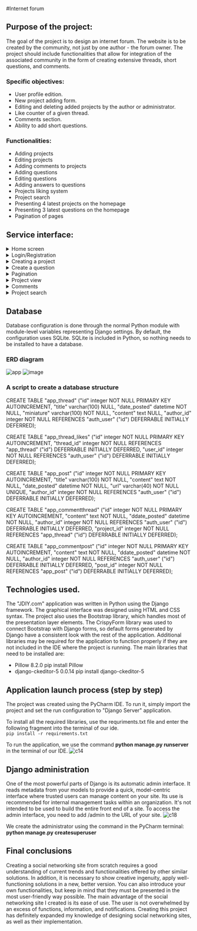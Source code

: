 #Internet forum

## Purpose of the project:
The goal of the project is to design an internet forum. The website is to be created by the community, not just by one author - the forum owner.
The project should include functionalities that allow for integration of the associated community in the form of creating extensive threads, short questions, and comments.

### Specific objectives:
* User profile edition.
* New project adding form.
* Editing and deleting added projects by the author or administrator.
* Like counter of a given thread.
* Comments section.
* Ability to add short questions.

### Functionalities:
* Adding projects
* Editing projects
* Adding comments to projects
* Adding questions
* Editing questions
* Adding answers to questions
* Projects liking system
* Project search
* Presenting 4 latest projects on the homepage
* Presenting 3 latest questions on the homepage
* Pagination of pages

## Service interface:
<details> <summary> Home screen </summary>
  
The top part of the page is occupied by a menu that allows switching between subpages. Within the banner area, there is a button allowing to go to the user login or registration window. The menu is fully responsive.
  
  ![c3](https://user-images.githubusercontent.com/58951668/121755323-2e83ad80-cb17-11eb-9bef-4354767e0ac9.PNG)
  
The main page presents a collage consisting of the 4 latest posts. Their thumbnail, title (if it fits, up to a maximum of 2 lines), and the number of likes from users are displayed.
  ![c1](https://user-images.githubusercontent.com/58951668/121754718-9802bc80-cb15-11eb-8a85-b5e684c152a9.PNG)
  
Below the collage, the 3 latest questions from users are displayed.
  ![c2](https://user-images.githubusercontent.com/58951668/121754764-b799e500-cb15-11eb-8d2a-1e1045883653.PNG)

On all pages of the application, there is a button to add a new project or question. When hovering over the button, which is familiar to many applications associated with creating a new message, two more buttons are displayed, whose icons are associated with their functionalities.
  ![c4](https://user-images.githubusercontent.com/58951668/121755204-e1074080-cb16-11eb-8fe6-746c31a846ad.png)
  
The page is closed by a footer in an uncommon style. The diagonal lines used in it give the whole thing dynamism and attract the user's attention. The footer contains the most important information, such as the website address, contact details, and links to individual social media.
  ![c5](https://user-images.githubusercontent.com/58951668/121755470-8c17fa00-cb17-11eb-99a6-108bdb690c26.PNG)


</details>
<details> <summary>Login/Registration</summary>
  
The login form is simple and user-friendly.
  ![c6](https://user-images.githubusercontent.com/58951668/121755633-f6309f00-cb17-11eb-943f-75cda62e6680.PNG)

Registration is equally simple. It requires filling in all fields and meeting the appropriate standards.
  ![c7](https://user-images.githubusercontent.com/58951668/121755711-2ed07880-cb18-11eb-838f-8733cb068b9b.PNG)

</details>
<details> <summary>Creating a project</summary>
  
When creating a project, we have two fields that are mandatory to fill in: the title and thumbnail. We have access to ckeditor, which offers features available in traditional text editors, such as formatting (bold, italic, underline, numbered and bulleted lists), tables, block quoting, linking to web resources, inserting graphics, pasting content from Microsoft Word, undoing and redoing operations, and other HTML formatting tools. It also has a built-in spell checking tool.
  ![c8](https://user-images.githubusercontent.com/58951668/121755955-d483e780-cb18-11eb-9b31-ab0944dd4d3b.PNG)

</details>
<details> <summary>Create a question</summary>
Users can also add short questions in addition to projects. They have the same functionalities as projects, with the difference that they can only contain text questions.
  ![c9](https://user-images.githubusercontent.com/58951668/121756210-a18e2380-cb19-11eb-8d56-40e77473c301.PNG)

</details>
<details> <summary>Pagination</summary>
Pagination has been applied for the view of all projects and questions. Its task is to increase the speed of page loading. As a result, the user spends less time loading content that is not needed at the moment. For questions, pagination occurs when their number exceeds 10, while in the case of projects, the limit per page is 6.
  ![c10](https://user-images.githubusercontent.com/58951668/121756396-38f37680-cb1a-11eb-9533-2293e1404f5d.PNG)

</details>
<details> <summary>Project view</summary>
After selecting a project from the homepage or the project view, the user will be taken to the project details page. The view displays the entire content of the posted project. At the top is the project title, followed by the author's information. Additionally, the number of likes and the user's profile picture are displayed. Next, the thumbnail image of the project is shown, followed by the actual project content. The project allows for editing and deletion by the author, as well as deletion by the administrator.
  ![c11](https://user-images.githubusercontent.com/58951668/121756521-aef7dd80-cb1a-11eb-921b-614016122751.PNG)
</details>

<details> <summary>Comments</summary>
The project view also has a comments section. It is equipped with the ability to delete comments by the commenter or the administrator. The comment shows the user's pseudonym, their profile picture, and the content of the comment.
  ![c12](https://user-images.githubusercontent.com/58951668/121756641-1f9efa00-cb1b-11eb-8e29-8d483dae40a7.PNG)

The comment section also exists for questions and is equipped with the same features as the comment section for projects.
  ![c13](https://user-images.githubusercontent.com/58951668/121756785-9936e800-cb1b-11eb-9bb4-8bf99568f896.PNG)

</details>
<details> <summary>Project search</summary>
On all pages of the application, there is a project search field. After entering the full or partial title and pressing the enter key, the project we are looking for will be displayed.
  ![c15](https://user-images.githubusercontent.com/58951668/121769741-9f51b680-cb65-11eb-8d39-7d897c8f54f7.PNG)

</details>

## Database
Database configuration is done through the normal Python module with module-level variables representing Django settings. By default, the configuration uses SQLite. SQLite is included in Python, so nothing needs to be installed to have a database.

### ERD diagram
![app](https://user-images.githubusercontent.com/58951668/114049692-f4362f80-988b-11eb-87ea-1e0195b8b860.png)
![image](https://user-images.githubusercontent.com/58951668/114904786-80aa9a00-9e18-11eb-8976-5cfb72d6db07.png)

### A script to create a database structure
CREATE TABLE "app_thread" ("id" integer NOT NULL PRIMARY KEY AUTOINCREMENT, "title" varchar(100) NULL, "date_posted" datetime NOT NULL, "miniature" varchar(100) NOT NULL, "content" text NULL, "author_id" integer NOT NULL REFERENCES "auth_user" ("id") DEFERRABLE INITIALLY DEFERRED);

CREATE TABLE "app_thread_likes" ("id" integer NOT NULL PRIMARY KEY AUTOINCREMENT, "thread_id" integer NOT NULL REFERENCES "app_thread" ("id") DEFERRABLE INITIALLY DEFERRED, "user_id" integer NOT NULL REFERENCES "auth_user" ("id") DEFERRABLE INITIALLY DEFERRED);

CREATE TABLE "app_post" ("id" integer NOT NULL PRIMARY KEY AUTOINCREMENT, "title" varchar(100) NOT NULL, "content" text NOT NULL, "date_posted" datetime NOT NULL, "url" varchar(40) NOT NULL UNIQUE, "author_id" integer NOT NULL REFERENCES "auth_user" ("id") DEFERRABLE INITIALLY DEFERRED);

CREATE TABLE "app_commentthread" ("id" integer NOT NULL PRIMARY KEY AUTOINCREMENT, "content" text NOT NULL, "ddate_posted" datetime NOT NULL, "author_id" integer NOT NULL REFERENCES "auth_user" ("id") DEFERRABLE INITIALLY DEFERRED, "project_id" integer NOT NULL REFERENCES "app_thread" ("id") DEFERRABLE INITIALLY DEFERRED);

CREATE TABLE "app_commentpost" ("id" integer NOT NULL PRIMARY KEY AUTOINCREMENT, "content" text NOT NULL, "ddate_posted" datetime NOT NULL, "author_id" integer NOT NULL REFERENCES "auth_user" ("id") DEFERRABLE INITIALLY DEFERRED, "post_id" integer NOT NULL REFERENCES "app_post" ("id") DEFERRABLE INITIALLY DEFERRED);

## Technologies used.
The "JDIY.com" application was written in Python using the Django framework. The graphical interface was designed using HTML and CSS syntax. The project also uses the Bootstrap library, which handles most of the presentation layer elements. The CrispyForm library was used to connect Bootstrap with Django forms, so default forms generated by Django have a consistent look with the rest of the application. Additional libraries may be required for the application to function properly if they are not included in the IDE where the project is running. The main libraries that need to be installed are:
- Pillow 8.2.0
pip install Pillow
- django-ckeditor-5 0.0.14
pip install django-ckeditor-5


## Application launch process (step by step)
The project was created using the PyCharm IDE. To run it, simply import the project and set the run configuration to "Django Server" application.

To install all the required libraries, use the requriments.txt file and enter the following fragment into the terminal of our ide.\
```pip install -r requirements.txt```


To run the application, we use the command **python manage.py runserver** in the terminal of our IDE.
![c14](https://user-images.githubusercontent.com/58951668/121757671-97225880-cb1e-11eb-8cf3-69e1b3958ba6.PNG)

## Django administration
One of the most powerful parts of Django is its automatic admin interface. It reads metadata from your models to provide a quick, model-centric interface where trusted users can manage content on your site. Its use is recommended for internal management tasks within an organization. It's not intended to be used to build the entire front end of a site. To access the admin interface, you need to add /admin to the URL of your site.
![c18](https://user-images.githubusercontent.com/58951668/121770437-95ca4d80-cb69-11eb-9845-50bd016fcedc.PNG)

We create the administrator using the command in the PyCharm terminal: **python manage.py createsuperuser**

## Final conclusions
Creating a social networking site from scratch requires a good understanding of current trends and functionalities offered by other similar solutions. In addition, it is necessary to show creative ingenuity, apply well-functioning solutions in a new, better version. You can also introduce your own functionalities, but keep in mind that they must be presented in the most user-friendly way possible. The main advantage of the social networking site I created is its ease of use. The user is not overwhelmed by an excess of functions, information, and notifications. Creating this project has definitely expanded my knowledge of designing social networking sites, as well as their implementation.
